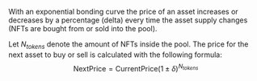 With an exponential bonding curve the price of an asset increases or decreases by a percentage (delta) every time the asset supply changes (NFTs are bought from or sold into the pool).

Let $N_{tokens}$ denote the amount of NFTs inside the pool. The price for the next asset to buy or sell is calculated with the following formula:
$$
\text{NextPrice} = \text{CurrentPrice} (1 \pm \delta)^{N_{tokens}}
$$
